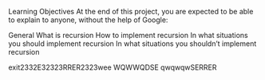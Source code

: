 Learning Objectives
At the end of this project, you are expected to be able to explain to anyone, without the help of Google:

General
What is recursion
How to implement recursion
In what situations you should implement recursion
In what situations you shouldn’t implement recursion

exit2332E32323RRER2323wee
WQWWQDSE
qwqwqwSERRER
